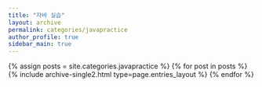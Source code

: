 ```yaml
---
title: "자바 실습"
layout: archive
permalink: categories/javapractice
author_profile: true
sidebar_main: true
---
```


{% assign posts = site.categories.javapractice %}
{% for post in posts %} {% include archive-single2.html type=page.entries_layout %} {% endfor %}
